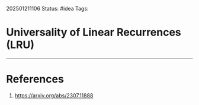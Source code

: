 202501211106
Status: #idea
Tags:

# Universality of Linear Recurrences (LRU)


---
# References

1. https://arxiv.org/abs/2307.11888